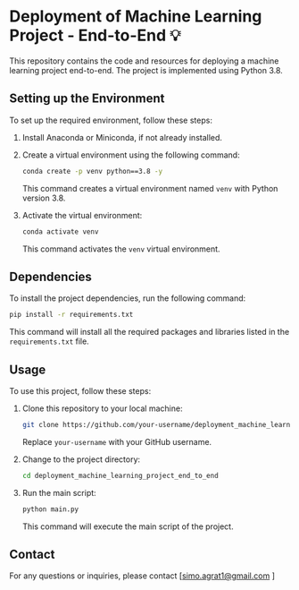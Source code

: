 # Deployment of Machine Learning Project - End-to-End 💡 

This repository contains the code and resources for deploying a machine learning project end-to-end. The project is implemented using Python 3.8.

## Setting up the Environment

To set up the required environment, follow these steps:

1. Install Anaconda or Miniconda, if not already installed.

2. Create a virtual environment using the following command:

   ```bash
   conda create -p venv python==3.8 -y
   ```

   This command creates a virtual environment named `venv` with Python version 3.8.

3. Activate the virtual environment:

   ```bash
   conda activate venv
   ```

   This command activates the `venv` virtual environment.

## Dependencies

To install the project dependencies, run the following command:

```bash
pip install -r requirements.txt
```

This command will install all the required packages and libraries listed in the `requirements.txt` file.

## Usage

To use this project, follow these steps:

1. Clone this repository to your local machine:

   ```bash
   git clone https://github.com/your-username/deployment_machine_learning_project_end_to_end.git
   ```

   Replace `your-username` with your GitHub username.

2. Change to the project directory:

   ```bash
   cd deployment_machine_learning_project_end_to_end
   ```

3. Run the main script:

   ```bash
   python main.py
   ```

   This command will execute the main script of the project.



## Contact

For any questions or inquiries, please contact [simo.agrat1@gmail.com ]
